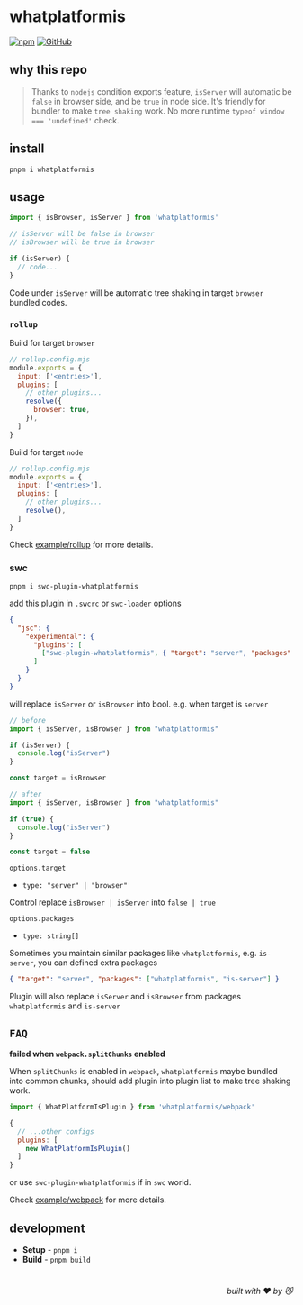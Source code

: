 # whatplatformis

[![npm](https://img.shields.io/npm/v/whatplatformis)](https://github.com/JiangWeixian/whatplatformis) [![GitHub](https://img.shields.io/npm/l/whatplatformis)](https://github.com/JiangWeixian/whatplatformis)

## why this repo

> Thanks to `nodejs` condition exports feature, `isServer` will automatic be `false` in browser side, and be `true` in node side. It's friendly for bundler to make `tree shaking` work. No more runtime `typeof window === 'undefined'` check.


## install

```console
pnpm i whatplatformis
```

## usage

```ts
import { isBrowser, isServer } from 'whatplatformis'

// isServer will be false in browser
// isBrowser will be true in browser

if (isServer) {
  // code...
}
```

Code under `isServer` will be automatic tree shaking in target `browser` bundled codes.

### `rollup`

Build for target `browser`

```js
// rollup.config.mjs
module.exports = {
  input: ['<entries>'],
  plugins: [
    // other plugins...
    resolve({
      browser: true,
    }),
  ]
}
```

Build for target `node`

```js
// rollup.config.mjs
module.exports = {
  input: ['<entries>'],
  plugins: [
    // other plugins...
    resolve(),
  ]
}
```

Check [example/rollup](./example/rollup) for more details.

### swc

```console
pnpm i swc-plugin-whatplatformis
```

add this plugin in `.swcrc` or `swc-loader` options

```json
{
  "jsc": {
    "experimental": {
      "plugins": [
        ["swc-plugin-whatplatformis", { "target": "server", "packages": ["whatplatformis"] }]
      ]
    }
  }
}
```

will replace `isServer` or `isBrowser` into bool. e.g. when target is `server`

```ts
// before
import { isServer, isBrowser } from "whatplatformis"

if (isServer) {
  console.log("isServer")
}

const target = isBrowser

// after
import { isServer, isBrowser } from "whatplatformis"

if (true) {
  console.log("isServer")
}

const target = false
```

`options.target`

- `type: "server" | "browser"`

Control replace `isBrowser | isServer` into `false | true`

`options.packages`

- `type: string[]`

Sometimes you maintain similar packages like `whatplatformis`, e.g. `is-server`, you can defined extra packages

```json
{ "target": "server", "packages": ["whatplatformis", "is-server"] }
```

Plugin will also replace `isServer` and `isBrowser` from packages `whatplatformis` and `is-server`


## `FAQ`

**failed when `webpack.splitChunks` enabled**

When `splitChunks` is enabled in `webpack`, `whatplatformis` maybe bundled into common chunks, should add plugin into plugin list to make tree shaking work.

```js
import { WhatPlatformIsPlugin } from 'whatplatformis/webpack'

{
  // ...other configs
  plugins: [
    new WhatPlatformIsPlugin()
  ]
}
```

or use `swc-plugin-whatplatformis` if in `swc` world.

Check [example/webpack](./example/webpack) for more details.

## development

- **Setup** - `pnpm i`
- **Build** - `pnpm build`

# 
<div align='right'>

*built with ❤️ by 😼*

</div>

